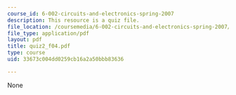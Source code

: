 ```yaml
---
course_id: 6-002-circuits-and-electronics-spring-2007
description: This resource is a quiz file.
file_location: /coursemedia/6-002-circuits-and-electronics-spring-2007/33673c004dd0259cb16a2a50bbb83636_quiz2_f04.pdf
file_type: application/pdf
layout: pdf
title: quiz2_f04.pdf
type: course
uid: 33673c004dd0259cb16a2a50bbb83636

---
```

None